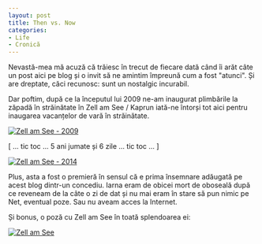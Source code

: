 ```yaml
---
layout: post
title: Then vs. Now
categories:
- Life
- Cronică
---
```

Nevastă-mea mă acuză că trăiesc în trecut de fiecare dată când îi arăt câte un post aici pe blog și o invit să ne amintim împreună cum a fost "atunci". Și are dreptate, căci recunosc: sunt un nostalgic incurabil.

Dar poftim, după ce la începutul lui 2009 ne-am inaugurat plimbările la zăpadă în străinătate în Zell am See / Kaprun iată-ne întorși tot aici pentru inaugarea vacanțelor de vară în străinătate.

[![Zell am See - 2009](http://www.rusiczki.net/wp-content/uploads/2014/08/zell-am-see-2009-693x464.jpg)](http://www.rusiczki.net/wp-content/uploads/2014/08/zell-am-see-2009.jpg)

[ ... tic toc ... 5 ani jumate și 6 zile ... tic toc ... ]

[![Zell am See - 2014](http://www.rusiczki.net/wp-content/uploads/2014/08/P8311057-693x462.jpg)](http://www.rusiczki.net/wp-content/uploads/2014/08/P8311057.jpg)

Plus, asta a fost o premieră în sensul că e prima însemnare adăugată pe acest blog dintr-un concediu. Iarna eram de obicei mort de oboseală după ce reveneam de la câte o zi de dat și nu mai eram în stare să pun nimic pe Net, eventual poze. Sau nu aveam acces la Internet.

Și bonus, o poză cu Zell am See în toată splendoarea ei:

[![Zell am See](http://www.rusiczki.net/wp-content/uploads/2014/08/P8311062-693x462.jpg)](http://www.rusiczki.net/wp-content/uploads/2014/08/P8311062.jpg)
